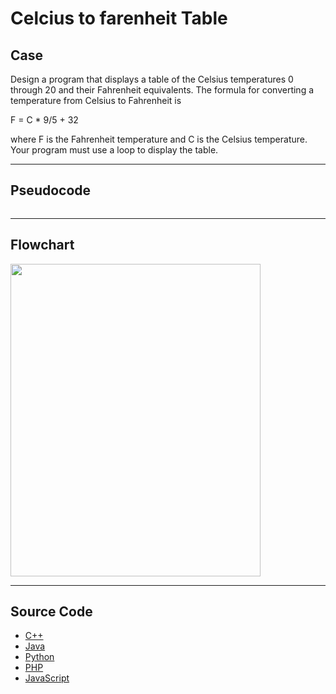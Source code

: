 # Celcius to farenheit Table

## Case

Design a program that displays a table of the Celsius temperatures 0 through 20 and their Fahrenheit equivalents. The formula for converting a temperature from Celsius to Fahrenheit is

F = C \* 9/5 + 32

where F is the Fahrenheit temperature and C is the Celsius temperature. Your program must use a loop to display the table.

<hr>

## Pseudocode

```

```

<hr>

## Flowchart

<img src="design/.png" width="400" height="500">

<hr>

## Source Code

- [C++](source-code/.cpp)
- [Java](source-code/.java)
- [Python](source-code/.py)
- [PHP](source-code/.php)
- [JavaScript](source-code/.js)
